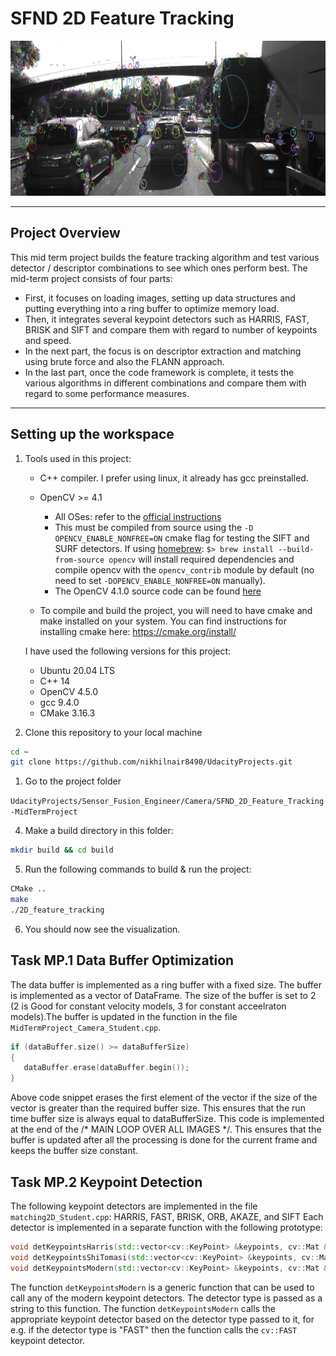# SFND 2D Feature Tracking

<img src="images/keypoints.png" width="820" height="248" />

---
## **Project Overview**
This mid term project builds the feature tracking algorithm and test various detector / descriptor combinations to see which ones perform best. The mid-term project consists of four parts:

* First, it focuses on loading images, setting up data structures and putting everything into a ring buffer to optimize memory load. 
* Then, it integrates several keypoint detectors such as HARRIS, FAST, BRISK and SIFT and compare them with regard to number of keypoints and speed. 
* In the next part, the focus is on descriptor extraction and matching using brute force and also the FLANN approach. 
* In the last part, once the code framework is complete, it tests the various algorithms in different combinations and compare them with regard to some performance measures.

---
## Setting up the workspace

1. Tools used in this project:

    - C++ compiler. I prefer using linux, it already has gcc preinstalled.
    
    - OpenCV >= 4.1
      * All OSes: refer to the [official instructions](https://docs.opencv.org/master/df/d65/tutorial_table_of_content_introduction.html)
      * This must be compiled from source using the `-D OPENCV_ENABLE_NONFREE=ON` cmake flag for testing the SIFT and SURF detectors. If using [homebrew](https://brew.sh/): `$> brew install --build-from-source opencv` will install required dependencies and compile opencv with the `opencv_contrib` module by default (no need to set `-DOPENCV_ENABLE_NONFREE=ON` manually). 
      * The OpenCV 4.1.0 source code can be found [here](https://github.com/opencv/opencv/tree/4.1.0)
    
    - To compile and build the project, you will need to have cmake and make installed on your system. You can find instructions for installing cmake here: https://cmake.org/install/
    
    I have used the following versions for this project:  
    - Ubuntu 20.04 LTS
    - C++ 14
    - OpenCV 4.5.0
    - gcc 9.4.0
    - CMake 3.16.3


2. Clone this repository to your local machine
```bash
cd ~  
git clone https://github.com/nikhilnair8490/UdacityProjects.git
```
1. Go to the project folder

`UdacityProjects/Sensor_Fusion_Engineer/Camera/SFND_2D_Feature_Tracking-MidTermProject`

4. Make a build directory in this folder: 
```bash
mkdir build && cd build
```
5. Run the following commands to build & run the project:
 ```bash
CMake ..
make
./2D_feature_tracking
```
6. You should now see the visualization.

## Task MP.1 Data Buffer Optimization
The data buffer is implemented as a ring buffer with a fixed size. The buffer is implemented as a vector of DataFrame. The size of the buffer is set to 2 (2 is Good for constant velocity models, 3 for constant acceelraton models).The buffer is updated in the function in the file `MidTermProject_Camera_Student.cpp`.

```cpp
if (dataBuffer.size() >= dataBufferSize)
{
   dataBuffer.erase(dataBuffer.begin());
}
```
Above code snippet erases the first element of the vector if the size of the vector is greater than the required buffer size. This ensures that the run time buffer size is always equal to dataBufferSize. This code is implemented at the end of the  /* MAIN LOOP OVER ALL IMAGES */. This ensures that the buffer is updated after all the processing is done for the current frame and keeps the buffer size constant.

## Task MP.2 Keypoint Detection
The following keypoint detectors are implemented in the file `matching2D_Student.cpp`: HARRIS, FAST, BRISK, ORB, AKAZE, and SIFT
Each detector is implemented in a separate function with the following prototype:
```cpp
void detKeypointsHarris(std::vector<cv::KeyPoint> &keypoints, cv::Mat &img, bool bVis=false);
void detKeypointsShiTomasi(std::vector<cv::KeyPoint> &keypoints, cv::Mat &img, bool bVis=false);
void detKeypointsModern(std::vector<cv::KeyPoint> &keypoints, cv::Mat &img, std::string detectorType, bool bVis=false);
```
The function `detKeypointsModern` is a generic function that can be used to call any of the modern keypoint detectors. The detector type is passed as a string to this function. The function `detKeypointsModern` calls the appropriate keypoint detector based on the detector type passed to it, for e.g. if the detector type is "FAST" then the function calls the `cv::FAST` keypoint detector.

